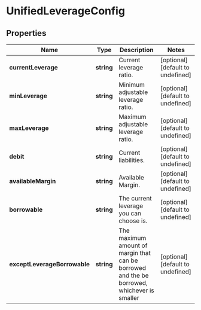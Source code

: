 # UnifiedLeverageConfig

## Properties

Name | Type | Description | Notes
------------ | ------------- | ------------- | -------------
**currentLeverage** | **string** | Current leverage ratio. | [optional] [default to undefined]
**minLeverage** | **string** | Minimum adjustable leverage ratio. | [optional] [default to undefined]
**maxLeverage** | **string** | Maximum adjustable leverage ratio. | [optional] [default to undefined]
**debit** | **string** | Current liabilities. | [optional] [default to undefined]
**availableMargin** | **string** | Available Margin. | [optional] [default to undefined]
**borrowable** | **string** | The current leverage you can choose is. | [optional] [default to undefined]
**exceptLeverageBorrowable** | **string** | The maximum amount of margin that can be borrowed and the be borrowed, whichever is smaller | [optional] [default to undefined]

